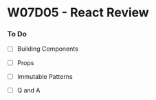 # W07D05 - React Review

### To Do
* [ ] Building Components
* [ ] Props
* [ ] Immutable Patterns
* [ ] Q and A






















